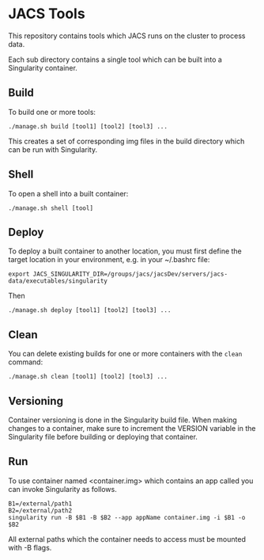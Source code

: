 # JACS Tools

This repository contains tools which JACS runs on the cluster to process data.

Each sub directory contains a single tool which can be built into a Singularity container.

## Build
To build one or more tools:
```
./manage.sh build [tool1] [tool2] [tool3] ...
```
This creates a set of corresponding img files in the build directory which can be run with Singularity.

## Shell
To open a shell into a built container:
```
./manage.sh shell [tool]
```

## Deploy
To deploy a built container to another location, you must first define the target location in your environment, 
e.g. in your ~/.bashrc file:
```
export JACS_SINGULARITY_DIR=/groups/jacs/jacsDev/servers/jacs-data/executables/singularity
```

Then
```
./manage.sh deploy [tool1] [tool2] [tool3] ...
```

## Clean
You can delete existing builds for one or more containers with the ```clean``` command:
```
./manage.sh clean [tool1] [tool2] [tool3] ...
```

## Versioning
Container versioning is done in the Singularity build file. When making changes to a container, make sure to increment the
VERSION variable in the Singularity file before building or deploying that container.

## Run
To use container named <container.img> which contains an app called <appName> you can invoke Singularity as follows. 
```
B1=/external/path1
B2=/external/path2
singularity run -B $B1 -B $B2 --app appName container.img -i $B1 -o $B2
```
All external paths which the container needs to access must be mounted with -B flags.


